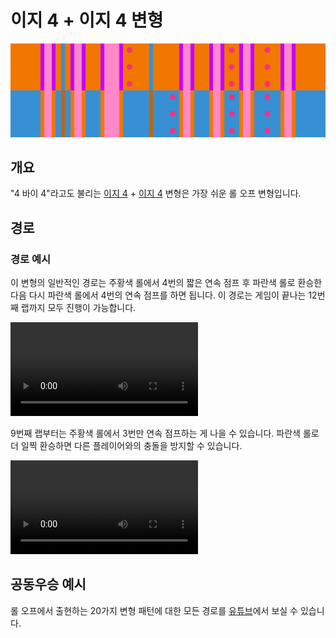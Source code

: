 # 이지 4 + 이지 4 변형

![Easy 4 + Easy 4](../images/variations/easy-4-easy-4.jpg)

## 개요

"4 바이 4"라고도 불리는 [이지 4](../rolls/easy-4.md#orange) + [이지 4](../rolls/easy-4.md#blue) 변형은 가장 쉬운 롤 오프 변형입니다.

## 경로

### 경로 예시

이 변형의 일반적인 경로는 주황색 롤에서 4번의 짧은 연속 점프 후 파란색 롤로 환승한 다음 다시 파란색 롤에서 4번의 연속 점프를 하면 됩니다. 이 경로는 게임이 끝나는 12번째 랩까지 모두 진행이 가능합니다.

<video controls>
  <source src="../../images/variations/easy-4-easy-4-standard-path.mp4" type="video/mp4">
</video>

9번째 랩부터는 주황색 롤에서 3번만 연속 점프하는 게 나을 수 있습니다. 파란색 롤로 더 일찍 환승하면 다른 플레이어와의 충돌을 방지할 수 있습니다.

<video controls>
  <source src="../../images/variations/easy-4-easy-4-alternate-path.mp4" type="video/mp4">
</video>

## 공동우승 예시

롤 오프에서 출현하는 20가지 변형 패턴에 대한 모든 경로를 [유튜브](https://www.youtube.com/playlist?list=PLG_QNSp9ZgJLWYSNl4vY26VJCZeOQHO1F)에서 보실 수 있습니다.
